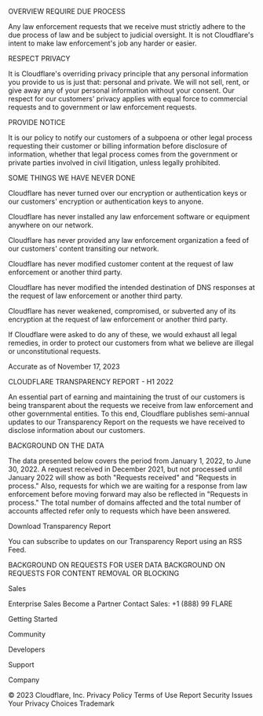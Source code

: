 OVERVIEW
REQUIRE DUE PROCESS

Any law enforcement requests that we receive must strictly adhere to the due process of law and be subject to judicial oversight. It is not Cloudflare's intent to make law enforcement's job any harder or easier.

RESPECT PRIVACY

It is Cloudflare's overriding privacy principle that any personal information you provide to us is just that: personal and private. We will not sell, rent, or give away any of your personal information without your consent. Our respect for our customers' privacy applies with equal force to commercial requests and to government or law enforcement requests.

PROVIDE NOTICE

It is our policy to notify our customers of a subpoena or other legal process requesting their customer or billing information before disclosure of information, whether that legal process comes from the government or private parties involved in civil litigation, unless legally prohibited.

SOME THINGS WE HAVE NEVER DONE

Cloudflare has never turned over our encryption or authentication keys or our customers' encryption or authentication keys to anyone.

Cloudflare has never installed any law enforcement software or equipment anywhere on our network.

Cloudflare has never provided any law enforcement organization a feed of our customers' content transiting our network.

Cloudflare has never modified customer content at the request of law enforcement or another third party.

Cloudflare has never modified the intended destination of DNS responses at the request of law enforcement or another third party.

Cloudflare has never weakened, compromised, or subverted any of its encryption at the request of law enforcement or another third party.

If Cloudflare were asked to do any of these, we would exhaust all legal remedies, in order to protect our customers from what we believe are illegal or unconstitutional requests.

Accurate as of November 17, 2023

CLOUDFLARE TRANSPARENCY REPORT - H1 2022

An essential part of earning and maintaining the trust of our customers is being transparent about the requests we receive from law enforcement and other governmental entities. To this end, Cloudflare publishes semi-annual updates to our Transparency Report on the requests we have received to disclose information about our customers.

BACKGROUND ON THE DATA

The data presented below covers the period from January 1, 2022, to June 30, 2022. A request received in December 2021, but not processed until January 2022 will show as both "Requests received" and "Requests in process." Also, requests for which we are waiting for a response from law enforcement before moving forward may also be reflected in "Requests in process." The total number of domains affected and the total number of accounts affected refer only to requests which have been answered.

Download Transparency Report

You can subscribe to updates on our Transparency Report using an RSS Feed.

BACKGROUND ON REQUESTS FOR USER DATA
BACKGROUND ON REQUESTS FOR CONTENT REMOVAL OR BLOCKING

Sales

Enterprise Sales
Become a Partner
Contact Sales:
+1 (888) 99 FLARE

Getting Started

Community

Developers

Support

Company

© 2023 Cloudflare, Inc.
Privacy Policy
Terms of Use
Report Security Issues
Your Privacy Choices
Trademark